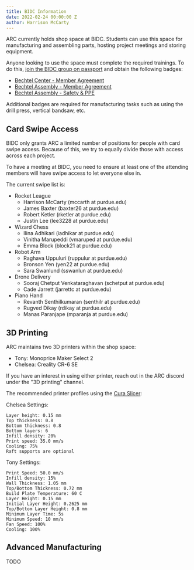 ```yaml
---
title: BIDC Information
date: 2022-02-24 00:00:00 Z
author: Harrison McCarty
---
```


ARC currently holds shop space at BIDC. Students can use this space for manufacturing and assembling parts, hosting project meetings and storing equipment.

Anyone looking to use the space must complete the required trainings. To do this, [join the BIDC group on passport](https://www.openpassport.org/Group/PurdueBIDC) and obtain the following badges:

- [Bechtel Center - Member Agreement](https://www.openpassport.org/Badge/Bechtel-Center-Membership/Criteria)
- [Bechtel Assembly - Member Agreement](https://www.openpassport.org/Badge/AssemblyAgreement/Criteria)
- [Bechtel Assembly - Safety & PPE](https://www.openpassport.org/Badge/MakeAssemblySafe/Criteria)

Additional badges are required for manufacturing tasks such as using the drill press, vertical bandsaw, etc.

## Card Swipe Access

BIDC only grants ARC a limited number of positions for people with card swipe access. Because of this, we try to equally divide those with access across each project.

To have a meeting at BIDC, you need to ensure at least one of the attending members will have swipe access to let everyone else in.

The current swipe list is:

- Rocket League
  - Harrison McCarty (mccarth at purdue.edu)
  - James Baxter (baxter26 at purdue.edu)
  - Robert Ketler (rketler at purdue.edu)
  - Justin Lee (lee3228 at purdue.edu)
- Wizard Chess
  - Ilina Adhikari (iadhikar at purdue.edu)
  - Vinitha Marupeddi (vmaruped at purdue.edu)
  - Emma Block (block21 at purdue.edu)
- Robot Arm
  - Raghava Uppuluri (ruppulur at purdue.edu)
  - Bronson Yen (yen22 at purdue.edu)
  - Sara Swanlund (sswanlun at purdue.edu)
- Drone Delivery
  - Sooraj Chetput Venkataraghavan (schetput at purdue.edu)
  - Cade Jarrett (jarrettc at purdue.edu)
- Piano Hand
  - Revanth Senthilkumaran (senthilr at purdue.edu)
  - Rugved Dikay (rdikay at purdue.edu)
  - Manas Paranjape (mparanja at purdue.edu)

## 3D Printing

ARC maintains two 3D printers within the shop space:

- Tony: Monoprice Maker Select 2
- Chelsea: Creality CR-6 SE

If you have an interest in using either printer, reach out in the ARC discord under the "3D printing" channel.

The recommended printer profiles using the [Cura Slicer](https://ultimaker.com/software/ultimaker-cura):

Chelsea Settings:

```
Layer height: 0.15 mm
Top thickness: 0.8
Bottom thickness: 0.8
Bottom layers: 6
Infill density: 20%
Print speed: 35.0 mm/s
Cooling: 75%
Raft supports are optional
```

Tony Settings:

```
Print Speed: 50.0 mm/s
Infill density: 15%
Wall Thickness: 1.05 mm
Top/Bottom Thickness: 0.72 mm
Build Plate Temperature: 60 C
Layer Height: 0.15 mm
Initial Layer Height: 0.2625 mm
Top/Bottom Layer Height: 0.8 mm
Minimum Layer Time: 5s
Minimum Speed: 10 mm/s
Fan Speed: 100%
Cooling: 100%
```

## Advanced Manufacturing

TODO
